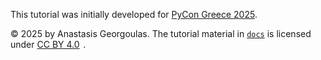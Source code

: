 This tutorial was initially developed for
[PyCon Greece 2025](https://2025.pycon.gr/en/).

© 2025 by Anastasis Georgoulas.
The tutorial material in [`docs`](./docs) is licensed under [CC BY 4.0](https://creativecommons.org/licenses/by/4.0/)<img src="https://mirrors.creativecommons.org/presskit/icons/cc.svg" alt="" style="max-width: 1em;max-height:1em;margin-left: .2em;"><img src="https://mirrors.creativecommons.org/presskit/icons/by.svg" alt="" style="max-width: 1em;max-height:1em;margin-left: .2em;">.
